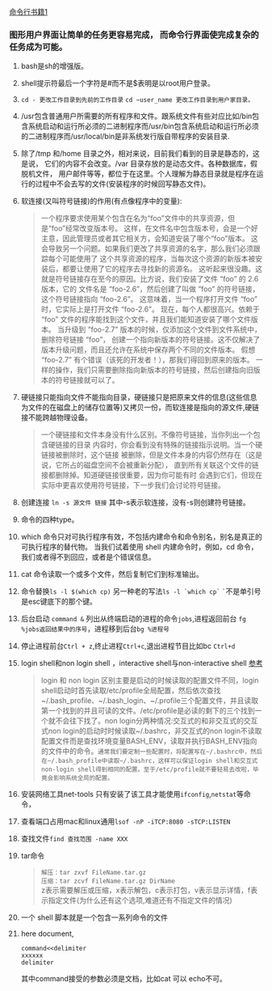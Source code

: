 [命令行书籍1](http://billie66.github.io/TLCL/book/chap01.html)  

### 图形用户界面让简单的任务更容易完成， 而命令行界面使完成复杂的任务成为可能。  
1. bash是sh的增强版。  
1. shell提示符最后一个字符是#而不是$表明是以root用户登录。
1. `cd - 更改工作目录到先前的工作目录`  `cd ~user_name 更改工作目录到用户家目录。`    
1. /usr包含普通用户所需要的所有程序和文件。跟系统文件有些对应比如/bin包含系统启动和运行所必须的二进制程序而/usr/bin包含系统启动和运行所必须的二进制程序而/usr/local/bin是非系统发行版自带程序的安装目录.   
1. 除了/tmp 和/home 目录之外，相对来说，目前我们看到的目录是静态的，这是说， 它们的内容不会改变。/var 目录存放的是动态文件。各种数据库，假脱机文件， 用户邮件等等，都位于在这里。个人理解为静态目录就是程序在运行的过程中不会去写的文件(安装程序的时候回写静态文件)。
1. 软连接(又叫符号链接)的作用(有点像程序中的变量):
    >一个程序要求使用某个包含在名为“foo”文件中的共享资源，但是“foo”经常改变版本号。 这样，在文件名中包含版本号，会是一个好主意，因此管理员或者其它相关方，会知道安装了哪个“foo”版本。 这会导致另一个问题。如果我们更改了共享资源的名字，那么我们必须跟踪每个可能使用了 这个共享资源的程序，当每次这个资源的新版本被安装后，都要让使用了它的程序去寻找新的资源名。 这听起来很没趣。这就是符号链接存在至今的原因。比方说，我们安装了文件 “foo” 的 2.6 版本，它的 文件名是 “foo-2.6”，然后创建了叫做 “foo” 的符号链接，这个符号链接指向 “foo-2.6”。 这意味着，当一个程序打开文件 “foo” 时，它实际上是打开文件 “foo-2.6”。 现在，每个人都很高兴。依赖于 “foo” 文件的程序能找到这个文件，并且我们能知道安装了哪个文件版本。 当升级到 “foo-2.7” 版本的时候，仅添加这个文件到文件系统中，删除符号链接 “foo”， 创建一个指向新版本的符号链接。这不仅解决了版本升级问题，而且还允许在系统中保存两个不同的文件版本。 假想 “foo-2.7” 有个错误（该死的开发者！），那我们得回到原来的版本。 一样的操作，我们只需要删除指向新版本的符号链接，然后创建指向旧版本的符号链接就可以了。
 
1. 硬链接只能指向文件不能指向目录，硬链接只是把原来文件的信息(这些信息为文件的在磁盘上的储存位置等)又拷贝一份，而软连接是指向的源文件,硬链接不能跨越物理设备。  
    >一个硬链接和文件本身没有什么区别。不像符号链接，当你列出一个包含硬链接的目录 内容时，你会看到没有特殊的链接指示说明。当一个硬链接被删除时，这个链接 被删除，但是文件本身的内容仍然存在（这是说，它所占的磁盘空间不会被重新分配）， 直到所有关联这个文件的链接都删除掉。知道硬链接很重要，因为你可能有时 会遇到它们，但现在实际中更喜欢使用符号链接，下一步我们会讨论符号链接。  
    
1. 创建连接 `ln -s 源文件 链接` 其中-s表示软连接，没有-s则创建符号链接。  
1. 命令的四种type。  
1. which 命令只对可执行程序有效，不包括内建命令和命令别名，别名是真正的可执行程序的替代物。 当我们试着使用 shell 内建命令时，例如，cd 命令，我们或者得不到回应，或者是个错误信息。  
1. cat 命令读取一个或多个文件，然后复制它们到标准输出。  
1. 命令替换`ls -l $(which cp)` 另一种老的写法``` ls -l `which cp` ```  ``` ` ```不是单引号是esc键底下的那个键。   
1. 后台启动 `command &`  列出从终端启动的进程的命令`jobs`,进程返回前台 `fg %jobs返回结果中的序号`，进程移到后台`bg %进程号`  
1. 停止进程前台`Ctrl + z`,终止进程`Ctrl+c`,退出进程节目比如bc `Ctrl+d`   
1. login shell和non login shell ，interactive shell与non-interactive shell [参考](http://blog.sciencenet.cn/blog-3238131-1037461.html)   
    > login 和 non login 区别主要是启动的时候读取的配置文件不同，login shell启动时首先读取/etc/profile全局配置，然后依次查找~/.bash_profile、\~/.bash_login、\~/.profile三个配置文件，并且读取第一个找到的并且可读的文件。/etc/profile是必读的剩下的三个找到一个就不会往下找了。non login分两种情况:交互式的和非交互式的交互式non login的启动时时候读取~/.bashrc，非交互式的non login不读取配置文件而是查找环境变量BASH_ENV，读取并执行BASH_ENV指向的文件中的命令。`通常我们要定制一些配置时，将配置写在~/.bashrc中，然后在~/.bash_profile中读取~/.bashrc，这样可以保证login shell和交互式non-login shell得到相同的配置。至于/etc/profile就不要轻易去改啦，毕竟会影响系统全局的配置。`  
    
1. 安装网络工具net-tools 只有安装了该工具才能使用`ifconfig`,`netstat`等命令，
1. 查看端口占用mac和linux通用`lsof -nP -iTCP:8080 -sTCP:LISTEN`
1. 查找文件`find 查找范围 -name XXX`  
1. tar命令  
    > `解压：tar zxvf FileName.tar.gz`   
      `压缩：tar zcvf FileName.tar.gz DirName`   
      z表示需要解压或压缩，x表示解包，c表示打包，v表示显示详情，f表示指定文件(为什么还有这个选项,难道还有不指定文件的情况)   
      
1. 一个 shell 脚本就是一个包含一系列命令的文件  
1. here document,
    ```
    command<<delimiter
    xxxxxx
    delimiter
    ```
    其中command接受的参数必须是文档，比如cat 可以 echo不可。
